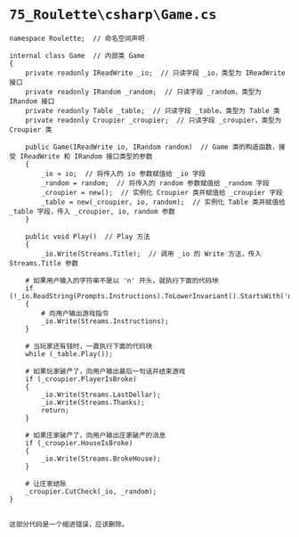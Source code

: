 # `75_Roulette\csharp\Game.cs`

```
namespace Roulette;  // 命名空间声明

internal class Game  // 内部类 Game
{
    private readonly IReadWrite _io;  // 只读字段 _io，类型为 IReadWrite 接口
    private readonly IRandom _random;  // 只读字段 _random，类型为 IRandom 接口
    private readonly Table _table;  // 只读字段 _table，类型为 Table 类
    private readonly Croupier _croupier;  // 只读字段 _croupier，类型为 Croupier 类

    public Game(IReadWrite io, IRandom random)  // Game 类的构造函数，接受 IReadWrite 和 IRandom 接口类型的参数
    {
        _io = io;  // 将传入的 io 参数赋值给 _io 字段
        _random = random;  // 将传入的 random 参数赋值给 _random 字段
        _croupier = new();  // 实例化 Croupier 类并赋值给 _croupier 字段
        _table = new(_croupier, io, random);  // 实例化 Table 类并赋值给 _table 字段，传入 _croupier, io, random 参数
    }

    public void Play()  // Play 方法
    {
        _io.Write(Streams.Title);  // 调用 _io 的 Write 方法，传入 Streams.Title 参数
```
        # 如果用户输入的字符串不是以 'n' 开头，就执行下面的代码块
        if (!_io.ReadString(Prompts.Instructions).ToLowerInvariant().StartsWith('n'))
        {
            # 向用户输出游戏指令
            _io.Write(Streams.Instructions);
        }

        # 当玩家还有钱时，一直执行下面的代码块
        while (_table.Play());

        # 如果玩家破产了，向用户输出最后一句话并结束游戏
        if (_croupier.PlayerIsBroke)
        {
            _io.Write(Streams.LastDollar);
            _io.Write(Streams.Thanks);
            return;
        }

        # 如果庄家破产了，向用户输出庄家破产的消息
        if (_croupier.HouseIsBroke)
        {
            _io.Write(Streams.BrokeHouse);
        }

        # 让庄家结账
        _croupier.CutCheck(_io, _random);
    }
```

这部分代码是一个缩进错误，应该删除。
```